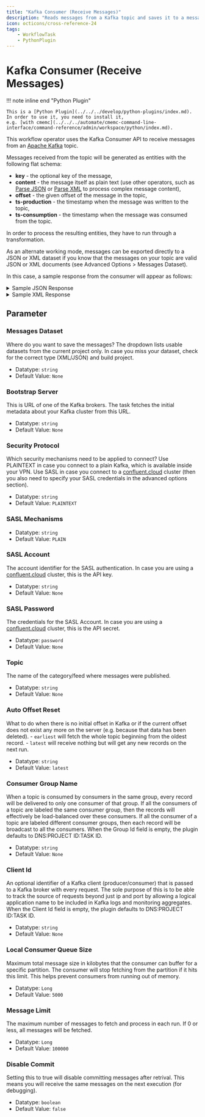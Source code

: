 ```yaml
---
title: "Kafka Consumer (Receive Messages)"
description: "Reads messages from a Kafka topic and saves it to a messages dataset (Consumer)."
icon: octicons/cross-reference-24
tags: 
    - WorkflowTask
    - PythonPlugin
---
```

# Kafka Consumer (Receive Messages)
<!-- This file was generated - DO NOT CHANGE IT MANUALLY -->

!!! note inline end "Python Plugin"

    This is a [Python Plugin](../../../develop/python-plugins/index.md).
    In order to use it, you need to install it,
    e.g. [with cmemc](../../../automate/cmemc-command-line-interface/command-reference/admin/workspace/python/index.md).


This workflow operator uses the Kafka Consumer API
to receive messages from an [Apache Kafka](https://kafka.apache.org/) topic.

Messages received from the topic will be generated as entities with the following
flat schema:

- **key** - the optional key of the message,
- **content** - the message itself as plain text (use other operators, such as
  [Parse JSON](https://documentation.eccenca.com/latest/deploy-and-configure/configuration/dataintegration/plugin-reference/#parse-json) or [Parse XML](https://documentation.eccenca.com/latest/deploy-and-configure/configuration/dataintegration/plugin-reference/#parse-xml) to process
  complex message content),
- **offset** - the given offset of the message in the topic,
- **ts-production** - the timestamp when the message was written to the topic,
- **ts-consumption** - the timestamp when the message was consumed from the topic.

In order to process the resulting entities, they have to run through a transformation.

As an alternate working mode, messages can be exported directly to a JSON or XML
dataset if you know that the messages on your topic are valid JSON or XML documents
(see Advanced Options > Messages Dataset).

In this case, a sample response from the consumer will appear as follows:

<details>
  <summary>Sample JSON Response</summary>

```json
[
  {
    "message": {
      "key": "818432-942813-832642-453478",
      "headers": {
        "type": "ADD"
      },
      "content": {
        "location": ["Leipzig"],
        "obstacle": {
          "name": "Iron Bars",
          "order": "1"
        }
      }
    }
  },
  {
    "message": {
      "key": "887428-119918-570674-866526",
      "headers": {
        "type": "REMOVE"
      },
      "content": {
        "comments": "We can pass any json payload here."
      }
    }
  },
  {
    "message": {
      "key": "TestKey",
      "tombstone": true,
      "headers": {
        "h1": "v1",
        "h2": "v2"
      },
      "content": {
        "will_be_ignored": "..."
      }
    }
  }
]
```

</details>
<details>
  <summary>Sample XML Response</summary>

```xml
    <?xml version="1.0" encoding="utf-8"?>
    <KafkaMessages>
        <Message>
        <PurchaseOrder OrderDate="1996-04-06">
            <ShipTo country="string">
            <name>string</name>
            </ShipTo>
        </PurchaseOrder>
        </Message>
        <Message>
        <PurchaseOrder OrderDate="1996-04-06">
            <ShipTo country="string">
            <name>string</name>
            </ShipTo>
        </PurchaseOrder>
        </Message>
        <Message key="TestKey" tombstone="true">will be ignored</Message>
    </KafkaMessages>
```

</details>


## Parameter

### Messages Dataset

Where do you want to save the messages? The dropdown lists usable datasets from the current project only. In case you miss your dataset, check for the correct type (XML/JSON) and build project.

- Datatype: `string`
- Default Value: `None`



### Bootstrap Server

This is URL of one of the Kafka brokers. The task fetches the initial metadata about your Kafka cluster from this URL.

- Datatype: `string`
- Default Value: `None`



### Security Protocol

Which security mechanisms need to be applied to connect? Use PLAINTEXT in case you connect to a plain Kafka, which is available inside your VPN. Use SASL in case you connect to a [confluent.cloud](https://confluent.cloud) cluster (then you also need to specify your SASL credentials in the advanced options section).

- Datatype: `string`
- Default Value: `PLAINTEXT`



### SASL Mechanisms



- Datatype: `string`
- Default Value: `PLAIN`



### SASL Account

The account identifier for the SASL authentication. In case you are using a [confluent.cloud](https://confluent.cloud) cluster, this is the API key.

- Datatype: `string`
- Default Value: `None`



### SASL Password

The credentials for the SASL Account. In case you are using a [confluent.cloud](https://confluent.cloud) cluster, this is the API secret.

- Datatype: `password`
- Default Value: `None`



### Topic

The name of the category/feed where messages were published.

- Datatype: `string`
- Default Value: `None`



### Auto Offset Reset

What to do when there is no initial offset in Kafka or if the current offset does not exist any more on the server (e.g. because that data has been deleted). - `earliest` will fetch the whole topic beginning from the oldest record. - `latest` will receive nothing but will get any new records on the next run.

- Datatype: `string`
- Default Value: `latest`



### Consumer Group Name

When a topic is consumed by consumers in the same group, every record will be delivered to only one consumer of that group. If all the consumers of a topic are labeled the same consumer group, then the records will effectively be load-balanced over these consumers. If all the consumer of a topic are labeled different consumer groups, then each record will be broadcast to all the consumers. When the Group Id field is empty, the plugin defaults to DNS:PROJECT ID:TASK ID.

- Datatype: `string`
- Default Value: `None`



### Client Id

An optional identifier of a Kafka client (producer/consumer) that is passed to a Kafka broker with every request. The sole purpose of this is to be able to track the source of requests beyond just ip and port by allowing a logical application name to be included in Kafka logs and monitoring aggregates. When the Client Id field is empty, the plugin defaults to DNS:PROJECT ID:TASK ID.

- Datatype: `string`
- Default Value: `None`



### Local Consumer Queue Size

Maximum total message size in kilobytes that the consumer can buffer for a specific partition. The consumer will stop fetching from the partition if it hits this limit. This helps prevent consumers from running out of memory.

- Datatype: `Long`
- Default Value: `5000`



### Message Limit

The maximum number of messages to fetch and process in each run. If 0 or less, all messages will be fetched.

- Datatype: `Long`
- Default Value: `100000`



### Disable Commit

Setting this to true will disable committing messages after retrival. This means you will receive the same messages on the next execution (for debugging).

- Datatype: `boolean`
- Default Value: `false`




